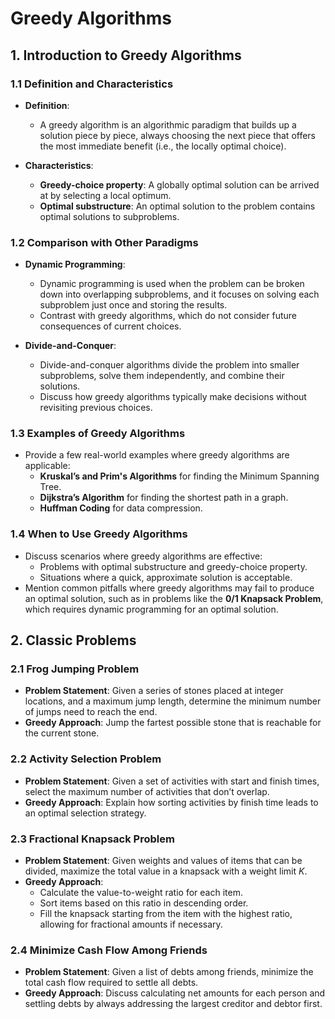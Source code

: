 # Greedy Algorithms

## 1. Introduction to Greedy Algorithms

### 1.1 Definition and Characteristics
- **Definition**:
  - A greedy algorithm is an algorithmic paradigm that builds up a solution piece by piece, always choosing the next piece that offers the most immediate benefit (i.e., the locally optimal choice).

- **Characteristics**:
  - **Greedy-choice property**: A globally optimal solution can be arrived at by selecting a local optimum.
  - **Optimal substructure**: An optimal solution to the problem contains optimal solutions to subproblems.

### 1.2 Comparison with Other Paradigms
- **Dynamic Programming**:
  - Dynamic programming is used when the problem can be broken down into overlapping subproblems, and it focuses on solving each subproblem just once and storing the results.
  - Contrast with greedy algorithms, which do not consider future consequences of current choices.

- **Divide-and-Conquer**:
  - Divide-and-conquer algorithms divide the problem into smaller subproblems, solve them independently, and combine their solutions.
  - Discuss how greedy algorithms typically make decisions without revisiting previous choices.

### 1.3 Examples of Greedy Algorithms
- Provide a few real-world examples where greedy algorithms are applicable:
  - **Kruskal’s and Prim's Algorithms** for finding the Minimum Spanning Tree.
  - **Dijkstra’s Algorithm** for finding the shortest path in a graph.
  - **Huffman Coding** for data compression.

### 1.4 When to Use Greedy Algorithms
- Discuss scenarios where greedy algorithms are effective:
  - Problems with optimal substructure and greedy-choice property.
  - Situations where a quick, approximate solution is acceptable.
- Mention common pitfalls where greedy algorithms may fail to produce an optimal solution, such as in problems like the **0/1 Knapsack Problem**, which requires dynamic programming for an optimal solution.

## 2. Classic Problems

### 2.1 Frog Jumping Problem
- **Problem Statement**: Given a series of stones placed at integer locations, and a maximum jump length, determine the minimum number of jumps need to reach the end.
- **Greedy Approach**: Jump the fartest possible stone that is reachable for the current stone.

### 2.2 Activity Selection Problem
- **Problem Statement**: Given a set of activities with start and finish times, select the maximum number of activities that don’t overlap.
- **Greedy Approach**: Explain how sorting activities by finish time leads to an optimal selection strategy.

### 2.3 Fractional Knapsack Problem
- **Problem Statement**: Given weights and values of items that can be divided, maximize the total value in a knapsack with a weight limit $K$.
- **Greedy Approach**:
  - Calculate the value-to-weight ratio for each item.
  - Sort items based on this ratio in descending order.
  - Fill the knapsack starting from the item with the highest ratio, allowing for fractional amounts if necessary.

### 2.4 Minimize Cash Flow Among Friends
- **Problem Statement**: Given a list of debts among friends, minimize the total cash flow required to settle all debts.
- **Greedy Approach**: Discuss calculating net amounts for each person and settling debts by always addressing the largest creditor and debtor first.
